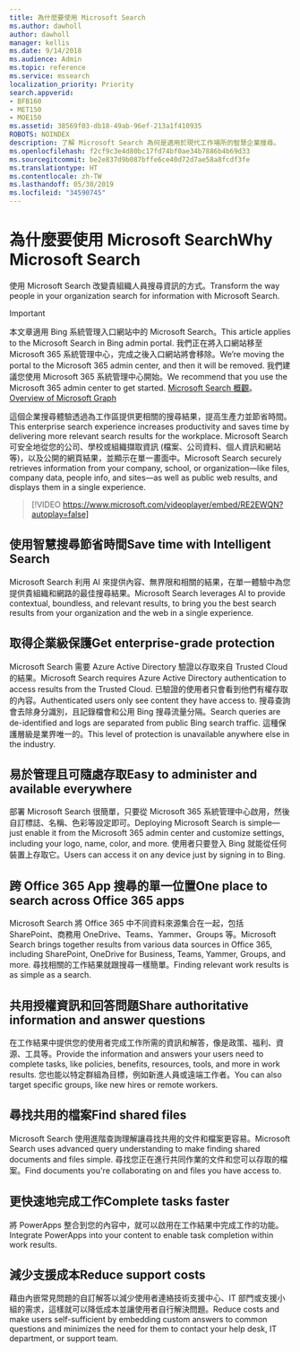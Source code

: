 ```yaml
---
title: 為什麼要使用 Microsoft Search
ms.author: dawholl
author: dawholl
manager: kellis
ms.date: 9/14/2018
ms.audience: Admin
ms.topic: reference
ms.service: mssearch
localization_priority: Priority
search.appverid:
- BFB160
- MET150
- MOE150
ms.assetid: 38569f03-db18-49ab-96ef-213a1f410935
ROBOTS: NOINDEX
description: 了解 Microsoft Search 為何是適用於現代工作場所的智慧企業搜尋。
ms.openlocfilehash: f2cf9c3e4d80bc17fd74bf0ae34b7886b4b69d33
ms.sourcegitcommit: be2e837d9b087bffe6ce40d72d7ae58a8fcdf3fe
ms.translationtype: HT
ms.contentlocale: zh-TW
ms.lasthandoff: 05/30/2019
ms.locfileid: "34590745"
---
```

# <a name="why-microsoft-search"></a><span data-ttu-id="b3e5d-103">為什麼要使用 Microsoft Search</span><span class="sxs-lookup"><span data-stu-id="b3e5d-103">Why Microsoft Search</span></span>

<span data-ttu-id="b3e5d-104">使用 Microsoft Search 改變貴組織人員搜尋資訊的方式。</span><span class="sxs-lookup"><span data-stu-id="b3e5d-104">Transform the way people in your organization search for information with Microsoft Search.</span></span> 

> [!IMPORTANT]
> <span data-ttu-id="b3e5d-105">本文章適用 Bing 系統管理入口網站中的 Microsoft Search。</span><span class="sxs-lookup"><span data-stu-id="b3e5d-105">This article applies to the Microsoft Search in Bing admin portal.</span></span> <span data-ttu-id="b3e5d-106">我們正在將入口網站移至 Microsoft 365 系統管理中心，完成之後入口網站將會移除。</span><span class="sxs-lookup"><span data-stu-id="b3e5d-106">We’re moving the portal to the Microsoft 365 admin center, and then it will be removed.</span></span> <span data-ttu-id="b3e5d-107">我們建議您使用 Microsoft 365 系統管理中心開始。</span><span class="sxs-lookup"><span data-stu-id="b3e5d-107">We recommend that you use the Microsoft 365 admin center to get started.</span></span> <span data-ttu-id="b3e5d-108">[Microsoft Search 概觀](overview-microsoft-search.md)。</span><span class="sxs-lookup"><span data-stu-id="b3e5d-108">[Overview of Microsoft Graph](overview-microsoft-search.md)</span></span>
  
<span data-ttu-id="b3e5d-109">這個企業搜尋體驗透過為工作區提供更相關的搜尋結果，提高生產力並節省時間。</span><span class="sxs-lookup"><span data-stu-id="b3e5d-109">This enterprise search experience increases productivity and saves time by delivering more relevant search results for the workplace.</span></span> <span data-ttu-id="b3e5d-110">Microsoft Search 可安全地從您的公司、學校或組織擷取資訊 (檔案、公司資料、個人資訊和網站等)，以及公開的網頁結果，並顯示在單一畫面中。</span><span class="sxs-lookup"><span data-stu-id="b3e5d-110">Microsoft Search securely retrieves information from your company, school, or organization—like files, company data, people info, and sites—as well as public web results, and displays them in a single experience.</span></span>

> [!VIDEO https://www.microsoft.com/videoplayer/embed/RE2EWQN?autoplay=false]
  
## <a name="save-time-with-intelligent-search"></a><span data-ttu-id="b3e5d-111">使用智慧搜尋節省時間</span><span class="sxs-lookup"><span data-stu-id="b3e5d-111">Save time with Intelligent Search</span></span>

<span data-ttu-id="b3e5d-112">Microsoft Search 利用 AI 來提供內容、無界限和相關的結果，在單一體驗中為您提供貴組織和網路的最佳搜尋結果。</span><span class="sxs-lookup"><span data-stu-id="b3e5d-112">Microsoft Search leverages AI to provide contextual, boundless, and relevant results, to bring you the best search results from your organization and the web in a single experience.</span></span>
  
## <a name="get-enterprise-grade-protection"></a><span data-ttu-id="b3e5d-113">取得企業級保護</span><span class="sxs-lookup"><span data-stu-id="b3e5d-113">Get enterprise-grade protection</span></span>

<span data-ttu-id="b3e5d-114">Microsoft Search 需要 Azure Active Directory 驗證以存取來自 Trusted Cloud 的結果。</span><span class="sxs-lookup"><span data-stu-id="b3e5d-114">Microsoft Search requires Azure Active Directory authentication to access results from the Trusted Cloud.</span></span> <span data-ttu-id="b3e5d-115">已驗證的使用者只會看到他們有權存取的內容。</span><span class="sxs-lookup"><span data-stu-id="b3e5d-115">Authenticated users only see content they have access to.</span></span> <span data-ttu-id="b3e5d-116">搜尋查詢會去除身分識別，且記錄檔會和公用 Bing 搜尋流量分隔。</span><span class="sxs-lookup"><span data-stu-id="b3e5d-116">Search queries are de-identified and logs are separated from public Bing search traffic.</span></span> <span data-ttu-id="b3e5d-117">這種保護層級是業界唯一的。</span><span class="sxs-lookup"><span data-stu-id="b3e5d-117">This level of protection is unavailable anywhere else in the industry.</span></span>
  
## <a name="easy-to-administer-and-available-everywhere"></a><span data-ttu-id="b3e5d-118">易於管理且可隨處存取</span><span class="sxs-lookup"><span data-stu-id="b3e5d-118">Easy to administer and available everywhere</span></span>

<span data-ttu-id="b3e5d-119">部署 Microsoft Search 很簡單，只要從 Microsoft 365 系統管理中心啟用，然後自訂標誌、名稱、色彩等設定即可。</span><span class="sxs-lookup"><span data-stu-id="b3e5d-119">Deploying Microsoft Search is simple—just enable it from the Microsoft 365 admin center and customize settings, including your logo, name, color, and more.</span></span> <span data-ttu-id="b3e5d-120">使用者只要登入 Bing 就能從任何裝置上存取它。</span><span class="sxs-lookup"><span data-stu-id="b3e5d-120">Users can access it on any device just by signing in to Bing.</span></span>
  
## <a name="one-place-to-search-across-office-365-apps"></a><span data-ttu-id="b3e5d-121">跨 Office 365 App 搜尋的單一位置</span><span class="sxs-lookup"><span data-stu-id="b3e5d-121">One place to search across Office 365 apps</span></span>

<span data-ttu-id="b3e5d-122">Microsoft Search 將 Office 365 中不同資料來源集合在一起，包括 SharePoint、商務用 OneDrive、Teams、Yammer、Groups 等。</span><span class="sxs-lookup"><span data-stu-id="b3e5d-122">Microsoft Search brings together results from various data sources in Office 365, including SharePoint, OneDrive for Business, Teams, Yammer, Groups, and more.</span></span> <span data-ttu-id="b3e5d-123">尋找相關的工作結果就跟搜尋一樣簡單。</span><span class="sxs-lookup"><span data-stu-id="b3e5d-123">Finding relevant work results is as simple as a search.</span></span>
  
## <a name="share-authoritative-information-and-answer-questions"></a><span data-ttu-id="b3e5d-124">共用授權資訊和回答問題</span><span class="sxs-lookup"><span data-stu-id="b3e5d-124">Share authoritative information and answer questions</span></span>

<span data-ttu-id="b3e5d-125">在工作結果中提供您的使用者完成工作所需的資訊和解答，像是政策、福利、資源、工具等。</span><span class="sxs-lookup"><span data-stu-id="b3e5d-125">Provide the information and answers your users need to complete tasks, like policies, benefits, resources, tools, and more in work results.</span></span> <span data-ttu-id="b3e5d-126">您也能以特定群組為目標，例如新進人員或遠端工作者。</span><span class="sxs-lookup"><span data-stu-id="b3e5d-126">You can also target specific groups, like new hires or remote workers.</span></span>
  
## <a name="find-shared-files"></a><span data-ttu-id="b3e5d-127">尋找共用的檔案</span><span class="sxs-lookup"><span data-stu-id="b3e5d-127">Find shared files</span></span>

<span data-ttu-id="b3e5d-128">Microsoft Search 使用進階查詢理解讓尋找共用的文件和檔案更容易。</span><span class="sxs-lookup"><span data-stu-id="b3e5d-128">Microsoft Search uses advanced query understanding to make finding shared documents and files simple.</span></span> <span data-ttu-id="b3e5d-129">尋找您正在進行共同作業的文件和您可以存取的檔案。</span><span class="sxs-lookup"><span data-stu-id="b3e5d-129">Find documents you're collaborating on and files you have access to.</span></span> 
  
## <a name="complete-tasks-faster"></a><span data-ttu-id="b3e5d-130">更快速地完成工作</span><span class="sxs-lookup"><span data-stu-id="b3e5d-130">Complete tasks faster</span></span>

<span data-ttu-id="b3e5d-131">將 PowerApps 整合到您的內容中，就可以啟用在工作結果中完成工作的功能。</span><span class="sxs-lookup"><span data-stu-id="b3e5d-131">Integrate PowerApps into your content to enable task completion within work results.</span></span>
  
## <a name="reduce-support-costs"></a><span data-ttu-id="b3e5d-132">減少支援成本</span><span class="sxs-lookup"><span data-stu-id="b3e5d-132">Reduce support costs</span></span>

<span data-ttu-id="b3e5d-133">藉由內嵌常見問題的自訂解答以減少使用者連絡技術支援中心、IT 部門或支援小組的需求，這樣就可以降低成本並讓使用者自行解決問題。</span><span class="sxs-lookup"><span data-stu-id="b3e5d-133">Reduce costs and make users self-sufficient by embedding custom answers to common questions and minimizes the need for them to contact your help desk, IT department, or support team.</span></span>
  

